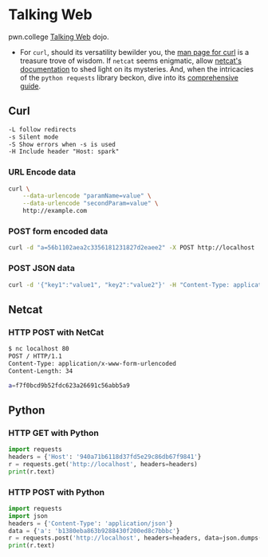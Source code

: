 # Talking Web

pwn.college [Talking Web](https://pwn.college/intro-to-cybersecurity/talking-web/) dojo.

- For `curl`, should its versatility bewilder you, the [man page for curl](https://linux.die.net/man/1/curl) is a treasure trove of wisdom.
If `netcat` seems enigmatic, allow [netcat's documentation](https://linux.die.net/man/1/nc) to shed light on its mysteries.
And, when the intricacies of the `python requests` library beckon, dive into its [comprehensive guide](https://requests.readthedocs.io/en/latest/).

## Curl

```txt
-L follow redirects
-s Silent mode
-S Show errors when -s is used
-H Include header "Host: spark"
```

### URL Encode data

```bash
curl \
    --data-urlencode "paramName=value" \
    --data-urlencode "secondParam=value" \
    http://example.com
```

### POST form encoded data

```bash
curl -d "a=56b1102aea2c3356181231827d2eaee2" -X POST http://localhost
```

### POST JSON data

```sh
curl -d '{"key1":"value1", "key2":"value2"}' -H "Content-Type: application/json" -X POST http://localhost:3000/data
```


## Netcat

### HTTP POST with NetCat

```sh
$ nc localhost 80
POST / HTTP/1.1
Content-Type: application/x-www-form-urlencoded
Content-Length: 34

a=f7f0bcd9b52fdc623a26691c56abb5a9
```

## Python

### HTTP GET with Python

```python
import requests
headers = {'Host': '940a71b6118d37fd5e29c86db67f9841'}
r = requests.get('http://localhost', headers=headers)
print(r.text)
```

### HTTP POST with Python

```python
import requests
import json
headers = {'Content-Type': 'application/json'}
data = {'a': 'b1380eba863b9288430f200ed8c7bbbc'}
r = requests.post('http://localhost', headers=headers, data=json.dumps(data))
print(r.text)
```
